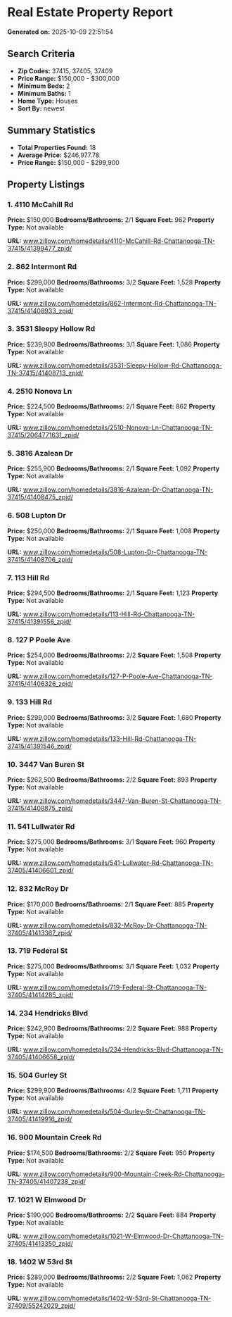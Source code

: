 # Real Estate Property Report
**Generated on:** 2025-10-09 22:51:54

## Search Criteria
- **Zip Codes:** 37415, 37405, 37409
- **Price Range:** $150,000 - $300,000
- **Minimum Beds:** 2
- **Minimum Baths:** 1
- **Home Type:** Houses
- **Sort By:** newest

## Summary Statistics
- **Total Properties Found:** 18
- **Average Price:** $246,977.78
- **Price Range:** $150,000 - $299,900

## Property Listings

### 1. 4110 McCahill Rd
**Price:** $150,000
**Bedrooms/Bathrooms:** 2/1
**Square Feet:** 962
**Property Type:** Not available

**URL:** www.zillow.com/homedetails/4110-McCahill-Rd-Chattanooga-TN-37415/41399477_zpid/

### 2. 862 Intermont Rd
**Price:** $299,000
**Bedrooms/Bathrooms:** 3/2
**Square Feet:** 1,528
**Property Type:** Not available

**URL:** www.zillow.com/homedetails/862-Intermont-Rd-Chattanooga-TN-37415/41408933_zpid/

### 3. 3531 Sleepy Hollow Rd
**Price:** $239,900
**Bedrooms/Bathrooms:** 3/1
**Square Feet:** 1,086
**Property Type:** Not available

**URL:** www.zillow.com/homedetails/3531-Sleepy-Hollow-Rd-Chattanooga-TN-37415/41408713_zpid/

### 4. 2510 Nonova Ln
**Price:** $224,500
**Bedrooms/Bathrooms:** 2/1
**Square Feet:** 862
**Property Type:** Not available

**URL:** www.zillow.com/homedetails/2510-Nonova-Ln-Chattanooga-TN-37415/2064771631_zpid/

### 5. 3816 Azalean Dr
**Price:** $255,900
**Bedrooms/Bathrooms:** 2/1
**Square Feet:** 1,092
**Property Type:** Not available

**URL:** www.zillow.com/homedetails/3816-Azalean-Dr-Chattanooga-TN-37415/41408475_zpid/

### 6. 508 Lupton Dr
**Price:** $250,000
**Bedrooms/Bathrooms:** 2/1
**Square Feet:** 1,008
**Property Type:** Not available

**URL:** www.zillow.com/homedetails/508-Lupton-Dr-Chattanooga-TN-37415/41408706_zpid/

### 7. 113 Hill Rd
**Price:** $294,500
**Bedrooms/Bathrooms:** 2/1
**Square Feet:** 1,123
**Property Type:** Not available

**URL:** www.zillow.com/homedetails/113-Hill-Rd-Chattanooga-TN-37415/41391556_zpid/

### 8. 127 P Poole Ave
**Price:** $254,000
**Bedrooms/Bathrooms:** 2/2
**Square Feet:** 1,508
**Property Type:** Not available

**URL:** www.zillow.com/homedetails/127-P-Poole-Ave-Chattanooga-TN-37415/41406326_zpid/

### 9. 133 Hill Rd
**Price:** $299,000
**Bedrooms/Bathrooms:** 3/2
**Square Feet:** 1,680
**Property Type:** Not available

**URL:** www.zillow.com/homedetails/133-Hill-Rd-Chattanooga-TN-37415/41391546_zpid/

### 10. 3447 Van Buren St
**Price:** $262,500
**Bedrooms/Bathrooms:** 2/2
**Square Feet:** 893
**Property Type:** Not available

**URL:** www.zillow.com/homedetails/3447-Van-Buren-St-Chattanooga-TN-37415/41408875_zpid/

### 11. 541 Lullwater Rd
**Price:** $275,000
**Bedrooms/Bathrooms:** 3/1
**Square Feet:** 960
**Property Type:** Not available

**URL:** www.zillow.com/homedetails/541-Lullwater-Rd-Chattanooga-TN-37405/41406601_zpid/

### 12. 832 McRoy Dr
**Price:** $170,000
**Bedrooms/Bathrooms:** 2/1
**Square Feet:** 885
**Property Type:** Not available

**URL:** www.zillow.com/homedetails/832-McRoy-Dr-Chattanooga-TN-37405/41413367_zpid/

### 13. 719 Federal St
**Price:** $275,000
**Bedrooms/Bathrooms:** 3/1
**Square Feet:** 1,032
**Property Type:** Not available

**URL:** www.zillow.com/homedetails/719-Federal-St-Chattanooga-TN-37405/41414285_zpid/

### 14. 234 Hendricks Blvd
**Price:** $242,900
**Bedrooms/Bathrooms:** 2/2
**Square Feet:** 988
**Property Type:** Not available

**URL:** www.zillow.com/homedetails/234-Hendricks-Blvd-Chattanooga-TN-37405/41406658_zpid/

### 15. 504 Gurley St
**Price:** $299,900
**Bedrooms/Bathrooms:** 4/2
**Square Feet:** 1,711
**Property Type:** Not available

**URL:** www.zillow.com/homedetails/504-Gurley-St-Chattanooga-TN-37405/41419916_zpid/

### 16. 900 Mountain Creek Rd
**Price:** $174,500
**Bedrooms/Bathrooms:** 2/2
**Square Feet:** 950
**Property Type:** Not available

**URL:** www.zillow.com/homedetails/900-Mountain-Creek-Rd-Chattanooga-TN-37405/41407238_zpid/

### 17. 1021 W Elmwood Dr
**Price:** $190,000
**Bedrooms/Bathrooms:** 2/2
**Square Feet:** 884
**Property Type:** Not available

**URL:** www.zillow.com/homedetails/1021-W-Elmwood-Dr-Chattanooga-TN-37405/41413350_zpid/

### 18. 1402 W 53rd St
**Price:** $289,000
**Bedrooms/Bathrooms:** 2/2
**Square Feet:** 1,062
**Property Type:** Not available

**URL:** www.zillow.com/homedetails/1402-W-53rd-St-Chattanooga-TN-37409/55242029_zpid/
